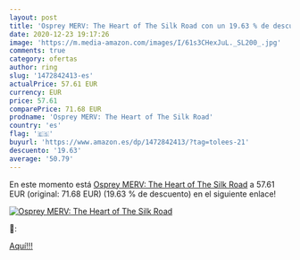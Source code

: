 ```yaml
---
layout: post
title: 'Osprey MERV: The Heart of The Silk Road con un 19.63 % de descuento'
date: 2020-12-23 19:17:26
image: 'https://m.media-amazon.com/images/I/61s3CHexJuL._SL200_.jpg'
comments: true
category: ofertas
author: ring
slug: '1472842413-es'
actualPrice: 57.61 EUR
currency: EUR
price: 57.61
comparePrice: 71.68 EUR
prodname: 'Osprey MERV: The Heart of The Silk Road'
country: 'es'
flag: '🇪🇸'
buyurl: 'https://www.amazon.es/dp/1472842413/?tag=tolees-21'
descuento: '19.63'
average: '50.79'
---
```


En este momento está [Osprey MERV: The Heart of The Silk Road](https://www.amazon.es/dp/1472842413/?tag=tolees-21) a 57.61 EUR (original: 71.68 EUR) (19.63 %  de descuento) en el siguiente enlace!

[![Osprey MERV: The Heart of The Silk Road](https://m.media-amazon.com/images/I/61s3CHexJuL._SL200_.jpg)](https://www.amazon.es/dp/1472842413/?tag=tolees-21)

🔎:


[Aquí!!!](https://www.amazon.es/dp/1472842413/?tag=tolees-21)
